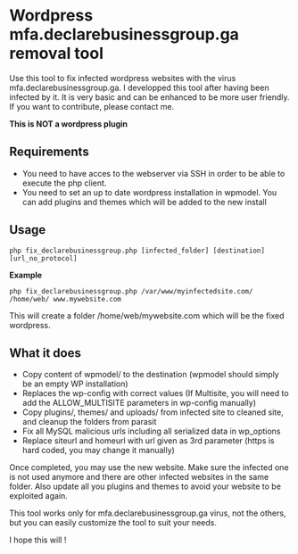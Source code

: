 # Wordpress mfa.declarebusinessgroup.ga removal tool

Use this tool to fix infected wordpress websites with the virus mfa.declarebusinessgroup.ga.
I developped this tool after having been infected by it. It is very basic and can be enhanced to be more user friendly. If you want to contribute, please contact me.

**This is NOT a wordpress plugin**

## Requirements
* You need to have acces to the webserver via SSH in order to be able to execute the php client.
* You need to set an up to date wordpress installation in wpmodel. You can add plugins and themes which will be added to the new install

## Usage
```
php fix_declarebusinessgroup.php [infected_folder] [destination] [url_no_protocol]
```  
**Example**
```
php fix_declarebusinessgroup.php /var/www/myinfectedsite.com/ /home/web/ www.mywebsite.com
```  
This will create a folder /home/web/mywebsite.com which will be the fixed wordpress.


## What it does

* Copy content of wpmodel/ to the destination (wpmodel should simply be an empty WP installation)
* Replaces the wp-config with correct values (If Multisite, you will need to add the ALLOW_MULTISITE parameters in wp-config manually)
* Copy plugins/, themes/ and uploads/ from infected site to cleaned site, and cleanup the folders from parasit
* Fix all MySQL malicious urls including all serialized data in wp_options
* Replace siteurl and homeurl with url given as 3rd parameter (https is hard coded, you may change it manually)

Once completed, you may use the new website. Make sure the infected one is not used anymore and there are other infected websites in the same folder.
Also update all you plugins and themes to avoid your website to be exploited again.

This tool works only for mfa.declarebusinessgroup.ga virus, not the others, but you can easily customize the tool to suit your needs.

I hope this will !

